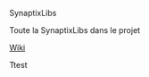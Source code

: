 SynaptixLibs

Toute la SynaptixLibs dans le projet

[Wiki](http://gitlab.synaptix.fr/synaptix/SynaptixLibs/wikis/home)

Ttest